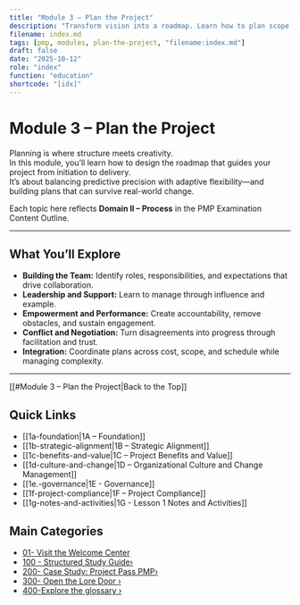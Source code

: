 ```yaml
---
title: "Module 3 – Plan the Project"
description: "Transform vision into a roadmap. Learn how to plan scope, schedule, budget, risk, and quality while keeping adaptability at the core."
filename: index.md
tags: [pmp, modules, plan-the-project, "filename:index.md"]
draft: false
date: "2025-10-12"
role: "index"
function: "education"
shortcode: "[idx]"
---
```


# Module 3 – Plan the Project

Planning is where structure meets creativity.  
In this module, you’ll learn how to design the roadmap that guides your project from initiation to delivery.  
It’s about balancing predictive precision with adaptive flexibility—and building plans that can survive real-world change.

Each topic here reflects **Domain II – Process** in the PMP Examination Content Outline.

---

## What You’ll Explore

- **Building the Team:** Identify roles, responsibilities, and expectations that drive collaboration.  
- **Leadership and Support:** Learn to manage through influence and example.  
- **Empowerment and Performance:** Create accountability, remove obstacles, and sustain engagement.  
- **Conflict and Negotiation:** Turn disagreements into progress through facilitation and trust.  
- **Integration:** Coordinate plans across cost, scope, and schedule while managing complexity.  

---
[[#Module 3 – Plan the Project|Back to the Top]]
## Quick Links
- [[1a-foundation|1A – Foundation]]
- [[1b-strategic-alignment|1B – Strategic Alignment]]
- [[1c-benefits-and-value|1C – Project Benefits and Value]]
- [[1d-culture-and-change|1D – Organizational Culture and Change Management]]
- [[1e.-governance|1E - Governance]]
- [[1f-project-compliance|1F – Project Compliance]]
- [[1g-notes-and-activities|1G - Lesson 1 Notes and Activities]]

## Main Categories
- [01- Visit the Welcome Center](01-welcome/index)
- [100 - Structured Study Guide›](10-structured/index.md)
- [200- Case Study: Project Pass PMP›](20-case-study/3-plan/1-artifacts/index.md)
- [300- Open the Lore Door ›](30-the-lore-door/index.md)
- [400-Explore the glossary ›](2-glossary.md)
